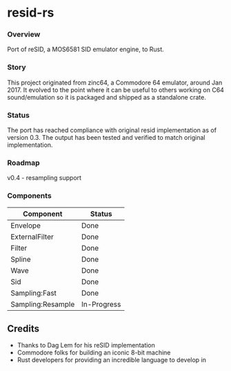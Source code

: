 # resid-rs

### Overview

Port of reSID, a MOS6581 SID emulator engine, to Rust.

### Story

This project originated from zinc64, a Commodore 64 emulator, around Jan 2017.
It evolved to the point where it can be useful to others working on C64 sound/emulation
so it is packaged and shipped as a standalone crate.

### Status

The port has reached compliance with original resid implementation as of version 0.3.
The output has been tested and verified to match original implementation.

### Roadmap

v0.4 - resampling support

### Components

| Component         | Status      |
|-------------------|-------------|
| Envelope          | Done        |
| ExternalFilter    | Done        |
| Filter            | Done        |
| Spline            | Done        |
| Wave              | Done        |
| Sid               | Done        |
| Sampling:Fast     | Done        |
| Sampling:Resample | In-Progress |

## Credits

- Thanks to Dag Lem for his reSID implementation
- Commodore folks for building an iconic 8-bit machine
- Rust developers for providing an incredible language to develop in
